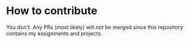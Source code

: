 # How to contribute

You don't. Any PRs (most likely) will _not_ be merged since this repository contains my assignments and projects.